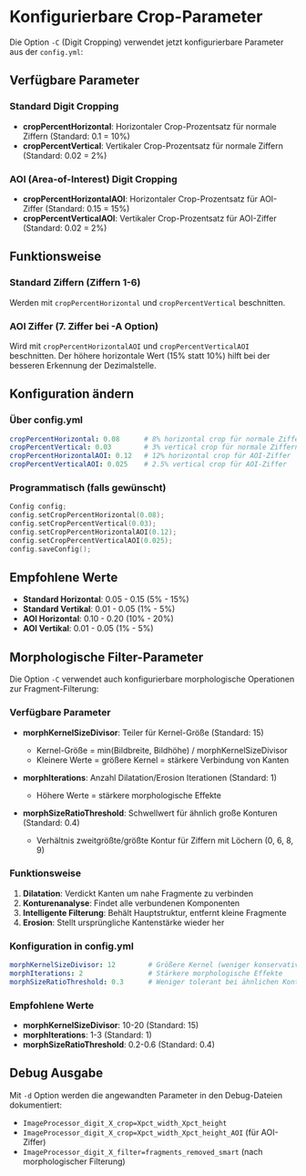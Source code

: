 # Konfigurierbare Crop-Parameter

Die Option `-C` (Digit Cropping) verwendet jetzt konfigurierbare Parameter aus der `config.yml`:

## Verfügbare Parameter

### Standard Digit Cropping
- **cropPercentHorizontal**: Horizontaler Crop-Prozentsatz für normale Ziffern (Standard: 0.1 = 10%)
- **cropPercentVertical**: Vertikaler Crop-Prozentsatz für normale Ziffern (Standard: 0.02 = 2%)

### AOI (Area-of-Interest) Digit Cropping  
- **cropPercentHorizontalAOI**: Horizontaler Crop-Prozentsatz für AOI-Ziffer (Standard: 0.15 = 15%)
- **cropPercentVerticalAOI**: Vertikaler Crop-Prozentsatz für AOI-Ziffer (Standard: 0.02 = 2%)

## Funktionsweise

### Standard Ziffern (Ziffern 1-6)
Werden mit `cropPercentHorizontal` und `cropPercentVertical` beschnitten.

### AOI Ziffer (7. Ziffer bei -A Option)  
Wird mit `cropPercentHorizontalAOI` und `cropPercentVerticalAOI` beschnitten.
Der höhere horizontale Wert (15% statt 10%) hilft bei der besseren Erkennung der Dezimalstelle.

## Konfiguration ändern

### Über config.yml
```yaml
cropPercentHorizontal: 0.08      # 8% horizontal crop für normale Ziffern
cropPercentVertical: 0.03        # 3% vertical crop für normale Ziffern  
cropPercentHorizontalAOI: 0.12   # 12% horizontal crop für AOI-Ziffer
cropPercentVerticalAOI: 0.025    # 2.5% vertical crop für AOI-Ziffer
```

### Programmatisch (falls gewünscht)
```cpp
Config config;
config.setCropPercentHorizontal(0.08);
config.setCropPercentVertical(0.03);
config.setCropPercentHorizontalAOI(0.12);
config.setCropPercentVerticalAOI(0.025);
config.saveConfig();
```

## Empfohlene Werte

- **Standard Horizontal**: 0.05 - 0.15 (5% - 15%)
- **Standard Vertikal**: 0.01 - 0.05 (1% - 5%)  
- **AOI Horizontal**: 0.10 - 0.20 (10% - 20%)
- **AOI Vertikal**: 0.01 - 0.05 (1% - 5%)

## Morphologische Filter-Parameter

Die Option `-C` verwendet auch konfigurierbare morphologische Operationen zur Fragment-Filterung:

### Verfügbare Parameter

- **morphKernelSizeDivisor**: Teiler für Kernel-Größe (Standard: 15)
  - Kernel-Größe = min(Bildbreite, Bildhöhe) / morphKernelSizeDivisor
  - Kleinere Werte = größere Kernel = stärkere Verbindung von Kanten
  
- **morphIterations**: Anzahl Dilatation/Erosion Iterationen (Standard: 1) 
  - Höhere Werte = stärkere morphologische Effekte
  
- **morphSizeRatioThreshold**: Schwellwert für ähnlich große Konturen (Standard: 0.4)
  - Verhältnis zweitgrößte/größte Kontur für Ziffern mit Löchern (0, 6, 8, 9)

### Funktionsweise

1. **Dilatation**: Verdickt Kanten um nahe Fragmente zu verbinden
2. **Konturenanalyse**: Findet alle verbundenen Komponenten  
3. **Intelligente Filterung**: Behält Hauptstruktur, entfernt kleine Fragmente
4. **Erosion**: Stellt ursprüngliche Kantenstärke wieder her

### Konfiguration in config.yml
```yaml
morphKernelSizeDivisor: 12        # Größere Kernel (weniger konservativ)
morphIterations: 2                # Stärkere morphologische Effekte  
morphSizeRatioThreshold: 0.3      # Weniger tolerant bei ähnlichen Konturen
```

### Empfohlene Werte

- **morphKernelSizeDivisor**: 10-20 (Standard: 15)
- **morphIterations**: 1-3 (Standard: 1)
- **morphSizeRatioThreshold**: 0.2-0.6 (Standard: 0.4)

## Debug Ausgabe

Mit `-d` Option werden die angewandten Parameter in den Debug-Dateien dokumentiert:
- `ImageProcessor_digit_X_crop=Xpct_width_Xpct_height`
- `ImageProcessor_digit_X_crop=Xpct_width_Xpct_height_AOI` (für AOI-Ziffer)
- `ImageProcessor_digit_X_filter=fragments_removed_smart` (nach morphologischer Filterung)